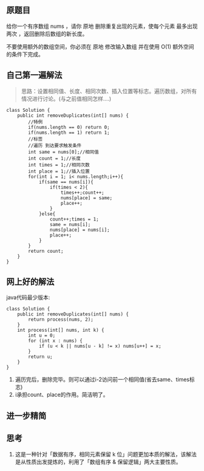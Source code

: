 ## 原题目
给你一个有序数组 nums ，请你 原地 删除重复出现的元素，使每个元素 最多出现两次 ，返回删除后数组的新长度。

不要使用额外的数组空间，你必须在 原地 修改输入数组 并在使用 O(1) 额外空间的条件下完成。

## 自己第一遍解法
> 思路：设置相同值、长度、相同次数、插入位置等标志。遍历数组，对所有情况进行讨论。(与之前值相同怎样....)

```
class Solution {
    public int removeDuplicates(int[] nums) {
        //特例
        if(nums.length == 0) return 0;
        if(nums.length == 1) return 1;
        //标签
        //遍历 到达要求触发条件
        int same = nums[0];//相同值
        int count = 1;//长度
        int times = 1;//相同次数
        int place = 1;//插入位置
        for(int i = 1; i< nums.length;i++){
            if(same == nums[i]){
                if(times < 2){
                    times++;count++;
                    nums[place] = same;
                    place++;
                }
            }else{
                count++;times = 1;
                same = nums[i];
                nums[place] = nums[i];
                place++;
            }
        }
        return count;
    }
}
```
## 网上好的解法
java代码最少版本:
```
class Solution {
    public int removeDuplicates(int[] nums) {   
        return process(nums, 2);
    }
    int process(int[] nums, int k) {
        int u = 0; 
        for (int x : nums) {
            if (u < k || nums[u - k] != x) nums[u++] = x;
        }
        return u;
    }
}
```
1. 遍历完后，删除完毕。则可以通过i-2访问前一个相同值(省去same、times标志)
2. i承担count、place的作用。简洁明了。
## 进一步精简

## 思考
1. 这是一种针对「数据有序，相同元素保留 k 位」问题更加本质的解法，该解法是从性质出发提炼的，利用了「数组有序 & 保留逻辑」两大主要性质。